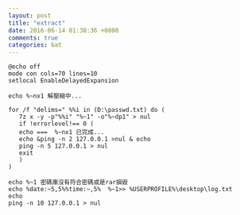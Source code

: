 ```yaml
---
layout: post
title: "extract"
date: 2016-06-14 01:38:36 +0800
comments: true
categories: bat
---
```

<pre><code>@echo off
mode con cols=70 lines=10
setlocal EnableDelayedExpansion
 
echo %~nx1 解壓縮中...
 
for /f "delims=" %%i in (D:\passwd.txt) do (
   7z x -y -p"%%i" "%~1" -o"%~dp1" > nul
   if !errorlevel!== 0 (
   echo ===  %~nx1 已完成...
   echo &ping -n 2 127.0.0.1 >nul & echo
   ping -n 5 127.0.0.1 > nul
   exit
   )
)
 
echo %~1 密碼庫沒有符合密碼或是rar損毀 
echo %date:~5,5%%time:~,5%	%~1>> %USERPROFILE%\desktop\log.txt
echo
ping -n 10 127.0.0.1 > nul
</code></pre>